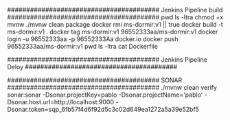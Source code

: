 ########################################
Jenkins Pipeline build
########################################
pwd
ls -ltra
chmod +x mvnw
./mvnw clean package
docker rmi ms-dormir:v1 || true
docker build -t ms-dormir:v1 .
docker tag ms-dormir:v1 96552333aa/ms-dormir:v1
docker login -u 96552333aa -p 96552333Aa docker.io
docker push 96552333aa/ms-dormir:v1
pwd
ls -ltra
cat Dockerfile

########################################
Jenkins Pipeline Deloy
########################################



########################################
SONAR
########################################
./mvnw clean verify sonar:sonar   -Dsonar.projectKey=pablo   -Dsonar.projectName='pablo'   -Dsonar.host.url=http://localhost:9000   -Dsonar.token=sqp_6fb57f4d6f92d5c3c02d649ea1272a5a39e52bf5
